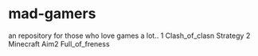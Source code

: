 # mad-gamers
an repository for those who love games a lot..
<games>
    <game>
        <id>1</id>
        <name>Clash_of_clasn</name>
        <aim></aim>
        <type>Strategy</type>
    </game>
    <game>
        <id>2</id>
        <name>Minecraft</name>
        <aim>Aim2</aim>
        <type>Full_of_freness</type>
    </game>


